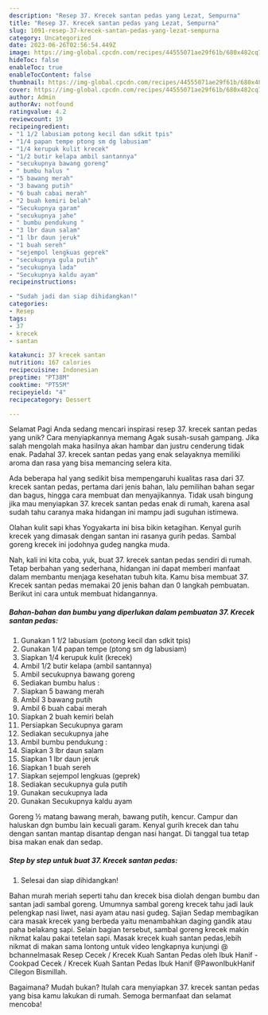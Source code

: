 ```yaml
---
description: "Resep 37. Krecek santan pedas yang Lezat, Sempurna"
title: "Resep 37. Krecek santan pedas yang Lezat, Sempurna"
slug: 1091-resep-37-krecek-santan-pedas-yang-lezat-sempurna
category: Uncategorized
date: 2023-06-26T02:56:54.449Z
image: https://img-global.cpcdn.com/recipes/44555071ae29f61b/680x482cq70/37-krecek-santan-pedas-foto-resep-utama.jpg
hideToc: false
enableToc: true
enableTocContent: false
thumbnail: https://img-global.cpcdn.com/recipes/44555071ae29f61b/680x482cq70/37-krecek-santan-pedas-foto-resep-utama.jpg
cover: https://img-global.cpcdn.com/recipes/44555071ae29f61b/680x482cq70/37-krecek-santan-pedas-foto-resep-utama.jpg
author: Admin
authorAv: notfound
ratingvalue: 4.2
reviewcount: 19
recipeingredient:
- "1 1/2 labusiam potong kecil dan sdkit tpis"
- "1/4 papan tempe ptong sm dg labusiam"
- "1/4 kerupuk kulit krecek"
- "1/2 butir kelapa ambil santannya"
- "secukupnya bawang goreng"
- " bumbu halus "
- "5 bawang merah"
- "3 bawang putih"
- "6 buah cabai merah"
- "2 buah kemiri belah"
- "Secukupnya garam"
- "secukupnya jahe"
- " bumbu pendukung "
- "3 lbr daun salam"
- "1 lbr daun jeruk"
- "1 buah sereh"
- "sejempol lengkuas geprek"
- "secukupnya gula putih"
- "secukupnya lada"
- "Secukupnya kaldu ayam"
recipeinstructions:

- "Sudah jadi dan siap dihidangkan!"
categories:
- Resep
tags:
- 37
- krecek
- santan

katakunci: 37 krecek santan 
nutrition: 167 calories
recipecuisine: Indonesian
preptime: "PT38M"
cooktime: "PT55M"
recipeyield: "4"
recipecategory: Dessert

---
```



Selamat Pagi Anda sedang mencari inspirasi resep 37. krecek santan pedas yang unik? Cara menyiapkannya memang Agak susah-susah gampang. Jika salah mengolah maka hasilnya akan hambar dan justru cenderung tidak enak. Padahal 37. krecek santan pedas yang enak selayaknya memiliki aroma dan rasa yang bisa memancing selera kita.


Ada beberapa hal yang sedikit bisa mempengaruhi kualitas rasa dari 37. krecek santan pedas, pertama dari jenis bahan, lalu pemilihan bahan segar dan bagus, hingga cara membuat dan menyajikannya. Tidak usah bingung jika mau menyiapkan 37. krecek santan pedas enak di rumah, karena asal sudah tahu caranya maka hidangan ini mampu jadi suguhan istimewa.

Olahan kulit sapi khas Yogyakarta ini bisa bikin ketagihan. Kenyal gurih krecek yang dimasak dengan santan ini rasanya gurih pedas. Sambal goreng krecek ini jodohnya gudeg nangka muda.


Nah, kali ini kita coba, yuk, buat 37. krecek santan pedas sendiri di rumah. Tetap berbahan yang sederhana, hidangan ini dapat memberi manfaat dalam membantu menjaga kesehatan tubuh kita. Kamu bisa membuat 37. Krecek santan pedas memakai 20 jenis bahan dan 0 langkah pembuatan. Berikut ini cara untuk membuat hidangannya.

<!--inarticleads1-->

##### Bahan-bahan dan bumbu yang diperlukan dalam pembuatan 37. Krecek santan pedas:

1. Gunakan 1 1/2 labusiam (potong kecil dan sdkit tpis)
1. Gunakan 1/4 papan tempe (ptong sm dg labusiam)
1. Siapkan 1/4 kerupuk kulit (krecek)
1. Ambil 1/2 butir kelapa (ambil santannya)
1. Ambil secukupnya bawang goreng
1. Sediakan  bumbu halus :
1. Siapkan 5 bawang merah
1. Ambil 3 bawang putih
1. Ambil 6 buah cabai merah
1. Siapkan 2 buah kemiri belah
1. Persiapkan Secukupnya garam
1. Sediakan secukupnya jahe
1. Ambil  bumbu pendukung :
1. Siapkan 3 lbr daun salam
1. Siapkan 1 lbr daun jeruk
1. Siapkan 1 buah sereh
1. Siapkan sejempol lengkuas (geprek)
1. Sediakan secukupnya gula putih
1. Gunakan secukupnya lada
1. Gunakan Secukupnya kaldu ayam


Goreng ½ matang bawang merah, bawang putih, kencur. Campur dan haluskan dgn bumbu lain kecuali garam. Kenyal gurih krecek dan tahu dengan santan mantap disantap dengan nasi hangat. Di tanggal tua tetap bisa makan enak dan sedap. 

<!--inarticleads2-->

##### Step by step untuk buat 37. Krecek santan pedas:


1. Selesai dan siap dihidangkan!

Bahan murah meriah seperti tahu dan krecek bisa diolah dengan bumbu dan santan jadi sambal goreng. Umumnya sambal goreng krecek tahu jadi lauk pelengkap nasi liwet, nasi ayam atau nasi gudeg. Sajian Sedap membagikan cara masak krecek yang berbeda yaitu menambahkan daging gandik atau paha belakang sapi. Selain bagian tersebut, sambal goreng krecek makin nikmat kalau pakai tetelan sapi. Masak krecek kuah santan pedas,lebih nikmat di makan sama lontong untuk video lengkapnya kunjungi @ bchannelmasak Resep Cecek / Krecek Kuah Santan Pedas oleh Ibuk Hanif - Cookpad Cecek / Krecek Kuah Santan Pedas Ibuk Hanif @PawonIbukHanif Cilegon Bismillah. 

Bagaimana? Mudah bukan? Itulah cara menyiapkan 37. krecek santan pedas yang bisa kamu lakukan di rumah. Semoga bermanfaat dan selamat mencoba!
